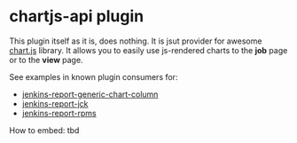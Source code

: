 # chartjs-api plugin

This plugin itself as it is, does nothing. It is jsut provider for awesome [chart.js](https://www.chartjs.org/docs/latest/) library.
It allows you to easily use js-rendered charts to the **job** page or to the **view** page.

See examples in known plugin consumers for:
 * [jenkins-report-generic-chart-column](https://github.com/judovana/jenkins-report-generic-chart-column#view-summary)
 * [jenkins-report-jck](https://github.com/judovana/jenkins-report-jtreg#project-details)
 * [jenkins-report-rpms](https://github.com/judovana/jenkins-report-diff#project)

How to embed:
 tbd


